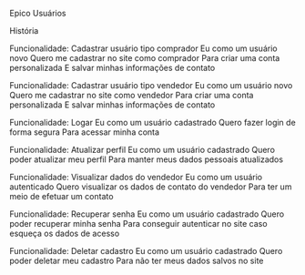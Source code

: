 Epico Usuários

História

Funcionalidade: Cadastrar usuário tipo comprador
Eu como um usuário novo
Quero me cadastrar no site como comprador
Para criar uma conta personalizada
E salvar minhas informações de contato

Funcionalidade: Cadastrar usuário tipo vendedor
Eu como um usuário novo
Quero me cadastrar no site como vendedor
Para criar uma conta personalizada
E salvar minhas informações de contato

Funcionalidade: Logar
Eu como um usuário cadastrado
Quero fazer login de forma segura
Para acessar minha conta

Funcionalidade: Atualizar perfil
Eu como um usuário cadastrado
Quero poder atualizar meu perfil
Para manter meus dados pessoais atualizados

Funcionalidade: Visualizar dados do vendedor
Eu como um usuário autenticado
Quero visualizar os dados de contato do vendedor
Para ter um meio de efetuar um contato

Funcionalidade: Recuperar senha
Eu como um usuário cadastrado
Quero poder recuperar minha senha
Para conseguir autenticar no site caso esqueça os dados de acesso

Funcionalidade: Deletar cadastro
Eu como um usuário cadastrado
Quero poder deletar meu cadastro
Para não ter meus dados salvos no site

